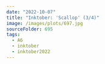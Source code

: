 ```yaml
---
date: "2022-10-07"
title: "Inktober: 'Scallop' (3/4)"
image: /images/plots/697.jpg
sourceFolder: 695
tags:
  - A6
  - inktober
  - inktober2022
---
```

